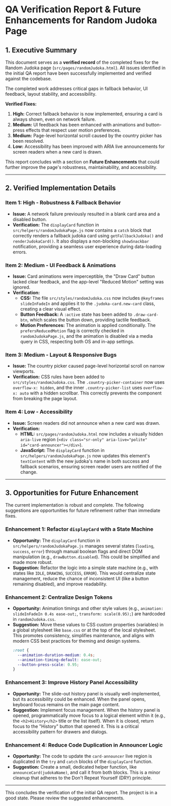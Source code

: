 # QA Verification Report & Future Enhancements for Random Judoka Page

## 1. Executive Summary

This document serves as a **verified record** of the completed fixes for the Random Judoka page (`src/pages/randomJudoka.html`). All issues identified in the initial QA report have been successfully implemented and verified against the codebase.

The completed work addresses critical gaps in fallback behavior, UI feedback, layout stability, and accessibility.

**Verified Fixes:**
1.  **High:** Correct fallback behavior is now implemented, ensuring a card is always shown, even on network failure.
2.  **Medium:** UI feedback has been enhanced with animations and button-press effects that respect user motion preferences.
3.  **Medium:** Page-level horizontal scroll caused by the country picker has been resolved.
4.  **Low:** Accessibility has been improved with ARIA live announcements for screen readers when a new card is drawn.

This report concludes with a section on **Future Enhancements** that could further improve the page's robustness, maintainability, and accessibility.

---

## 2. Verified Implementation Details

### Item 1: High - Robustness & Fallback Behavior

- **Issue:** A network failure previously resulted in a blank card area and a disabled button.
- **Verification:** The `displayCard` function in `src/helpers/randomJudokaPage.js` now contains a `catch` block that correctly renders a fallback judoka card using `getFallbackJudoka()` and `renderJudokaCard()`. It also displays a non-blocking `showSnackbar` notification, providing a seamless user experience during data-loading errors.

### Item 2: Medium - UI Feedback & Animations

- **Issue:** Card animations were imperceptible, the "Draw Card" button lacked clear feedback, and the app-level "Reduced Motion" setting was ignored.
- **Verification:**
    - **CSS:** The file `src/styles/randomJudoka.css` now includes `@keyframes slideInFadeIn` and applies it to the `.judoka-card.new-card` class, creating a clear visual effect.
    - **Button Feedback:** A `:active` state has been added to `.draw-card-btn`, which scales the button down, providing tactile feedback.
    - **Motion Preferences:** The animation is applied conditionally. The `prefersReducedMotion` flag is correctly checked in `randomJudokaPage.js`, and the animation is disabled via a media query in CSS, respecting both OS and in-app settings.

### Item 3: Medium - Layout & Responsive Bugs

- **Issue:** The country picker caused page-level horizontal scroll on narrow viewports.
- **Verification:** CSS rules have been added to `src/styles/randomJudoka.css`. The `.country-picker-container` now uses `overflow-x: hidden`, and the inner `.country-picker-list` uses `overflow-x: auto` with a hidden scrollbar. This correctly prevents the component from breaking the page layout.

### Item 4: Low - Accessibility

- **Issue:** Screen readers did not announce when a new card was drawn.
- **Verification:**
    - **HTML:** `src/pages/randomJudoka.html` now includes a visually hidden `aria-live` region (`<div class="sr-only" aria-live="polite" id="card-announcer"></div>`).
    - **JavaScript:** The `displayCard` function in `src/helpers/randomJudokaPage.js` now updates this element's `textContent` with the new judoka's name in both success and fallback scenarios, ensuring screen reader users are notified of the change.

---

## 3. Opportunities for Future Enhancement

The current implementation is robust and complete. The following suggestions are opportunities for future refinement rather than immediate fixes.

### Enhancement 1: Refactor `displayCard` with a State Machine

- **Opportunity:** The `displayCard` function in `src/helpers/randomJudokaPage.js` manages several states (`loading`, `success`, `error`) through manual boolean flags and direct DOM manipulation (e.g., `drawButton.disabled`). This could be simplified and made more robust.
- **Suggestion:** Refactor the logic into a simple state machine (e.g., with states like `IDLE`, `DRAWING`, `SUCCESS`, `ERROR`). This would centralize state management, reduce the chance of inconsistent UI (like a button remaining disabled), and improve readability.

### Enhancement 2: Centralize Design Tokens

- **Opportunity:** Animation timings and other style values (e.g., `animation: slideInFadeIn 0.4s ease-out;`, `transform: scale(0.95);`) are hardcoded in `randomJudoka.css`.
- **Suggestion:** Move these values to CSS custom properties (variables) in a global stylesheet like `base.css` or at the top of the local stylesheet. This promotes consistency, simplifies maintenance, and aligns with modern CSS best practices for theming and design systems.
    ```css
    :root {
      --animation-duration-medium: 0.4s;
      --animation-timing-default: ease-out;
      --button-press-scale: 0.95;
    }
    ```

### Enhancement 3: Improve History Panel Accessibility

- **Opportunity:** The slide-out history panel is visually well-implemented, but its accessibility could be enhanced. When the panel opens, keyboard focus remains on the main page content.
- **Suggestion:** Implement focus management. When the history panel is opened, programmatically move focus to a logical element within it (e.g., the `<h2>History</h2>` title or the list itself). When it is closed, return focus to the "History" button that opened it. This is a critical accessibility pattern for drawers and dialogs.

### Enhancement 4: Reduce Code Duplication in Announcer Logic

- **Opportunity:** The code to update the `card-announcer` live region is duplicated in the `try` and `catch` blocks of the `displayCard` function.
- **Suggestion:** Create a small, dedicated helper function, like `announceCard(judokaName)`, and call it from both blocks. This is a minor cleanup that adheres to the Don't Repeat Yourself (DRY) principle.

---

This concludes the verification of the initial QA report. The project is in a good state. Please review the suggested enhancements.